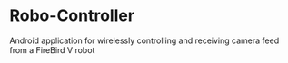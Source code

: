 Robo-Controller
===============

Android application for wirelessly controlling and receiving camera feed from a FireBird V robot
